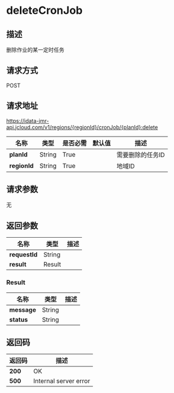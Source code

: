 # deleteCronJob


## 描述
删除作业的某一定时任务

## 请求方式
POST

## 请求地址
https://idata-jmr-api.jcloud.com/v1/regions/{regionId}/cronJob/{planId}:delete

|名称|类型|是否必需|默认值|描述|
|---|---|---|---|---|
|**planId**|String|True| |需要删除的任务ID|
|**regionId**|String|True| |地域ID|

## 请求参数
无


## 返回参数
|名称|类型|描述|
|---|---|---|
|**requestId**|String| |
|**result**|Result| |

### Result
|名称|类型|描述|
|---|---|---|
|**message**|String| |
|**status**|String| |

## 返回码
|返回码|描述|
|---|---|
|**200**|OK|
|**500**|Internal server error|

